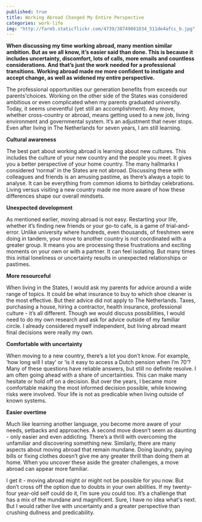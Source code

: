 ```yaml
---
published: true
title: Working Abroad Changed My Entire Perspective
categories: work-life
img: "http://farm5.staticflickr.com/4739/38749081034_511de4afcc_b.jpg"
---
```

**When discussing my time working abroad, many mention similar ambition. But as we all know, it’s easier said than done. This is because it includes uncertainty, discomfort, lots of calls, more emails and countless considerations. And that’s just the work needed for a professional transitions. Working abroad made me more confident to instigate and accept change, as well as widened my entire perspective.**

The professional opportunities our generation benefits from exceeds our parents'choices. Working on the other side of the States was considered ambitious or even complicated when my parents graduated university. Today, it seems uneventful (yet still an accomplishment). Any move, whether cross-country or abroad, means getting used to a new job, living environment and governmental system. It’s an adjustment that never stops. Even after living in The Netherlands for seven years, I am still learning. 

**Cultural awareness**

The best part about working abroad is learning about new cultures. This includes the culture of your new country and the people you meet. It gives you a better perspective of your home country. The many hallmarks I considered ‘normal’ in the States are not abroad. Discussing these with colleagues and friends is an amusing pastime, as there’s always a topic to analyse. It can be everything from common idioms to birthday celebrations. Living versus visiting a new country made me more aware of how these differences shape our overall mindsets.

**Unexpected development**

As mentioned earlier, moving abroad is not easy. Restarting your life, whether it’s finding new friends or your go-to cafe, is a game of trial-and-error. Unlike university where hundreds, even thousands, of freshmen were doing in tandem, your move to another country is not coordinated with a greater group. It means you are processing these frustrations and exciting moments on your own or with a partner. It can feel isolating. But many times this initial loneliness or uncertainty results in unexpected relationships or pastimes.

**More resourceful**

When living in the States, I would ask my parents for advice around a wide range of topics. It could be what insurance to buy to which shoe cleaner is the most effective. But their advice did not apply to The Netherlands. Taxes, purchasing a house, hiring a contractor, health insurance, professional culture - it’s all different. Though we would discuss possibilities, I would need to do my own research and ask for advice outside of my familiar circle. I already considered myself independent, but living abroad meant final decisions were really my own.

**Comfortable with uncertainty**

When moving to a new country, there’s a lot you don’t know. For example, ‘how long will I stay’ or ‘is it easy to access a Dutch pension when I’m 70’? Many of these questions have reliable answers, but still no definite resolve. I am often going ahead with a share of uncertainties. This can make many hesitate or hold off on a decision. But over the years, I became more comfortable making the most informed decision possible, while knowing risks were involved. Your life is not as predicable when living outside of known systems.

**Easier overtime**

Much like learning another language, you become more aware of your needs, setbacks and approaches. A second move doesn’t seem as daunting - only easier and even addicting. There’s a thrill with overcoming the unfamiliar and discovering something new. Similarly, there are many aspects about moving abroad that remain mundane. Doing laundry, paying bills or fixing clothes doesn’t give me any greater thrill than doing them at home. When you uncover these aside the greater challenges, a move abroad can appear more familiar.

I get it - moving abroad might or might not be possible for you now. But don’t cross off the option due to doubts in your own abilities. If my twenty-four year-old self could do it, I’m sure you could too. It’s a challenge that has a mix of the mundane and magnificent. Sure, I have no idea what's next. But I would rather live with uncertainty and a greater perspective than crushing dullness and predicability.
